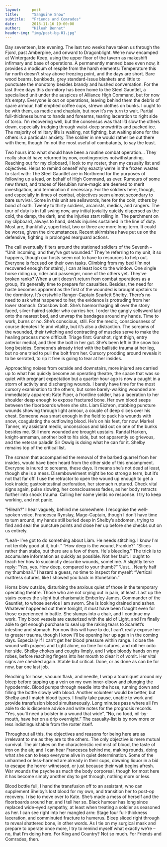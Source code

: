 ```yaml
---
layout:     post
title:      "Sanguine Snow"
subtitle:   "Friends and Comrades"
date:       2015-11-16 19:00:00
author:     "Hileah Bennet"
header-img: "img/post-bg-01.jpg"
---
```


<p>Day seventeen, late evening. The last two weeks have taken us through the Fjord, past Amberpine, and onward to Dragonblight. We're now encamped at Wintergarde Keep, using the upper floor of the tavern as makeshift infirmary and base of operations. A permanently manned base even now, it provides a modicum of respite from the harsh elements: Temperature this far north doesn't stray above freezing point, and the days are short. Bare wood beams, bunkbeds, grey standard-issue blankets and little to punctuate the monotony besides brandy and hushed conversation. For the last three days this dormitory has been home to the Steel Gauntlet, a specialised unit under the auspices of Alliance High Command, but for now it’s empty. Everyone is out on operations, leaving behind them the debris of spare armour, half emptied coffee cups, strewn clothes on bunks. I ought to be with them, as medic and chaplain, but now it’s my turn to wait. Partial full-thickness burns to hands and forearms, tearing laceration to right side of torso. I’m recovering well, but the consensus was that I’d slow the others down, especially trudging through waist-deep snowdrifts and packed ice. The majority of military life is waiting, not fighting, but waiting alone for the others is a particular anxiety. The soldier in me would rather be out there with them, though I’m not the most useful of combatants, to say the least.</p>

<p>Two hours into what should have been a routine combat operation… They really should have returned by now, contingencies notwithstanding. Reaching out for my clipboard, I look to my roster, then my casualty list and objectives. Helps to remind oneself why exactly we’re in the frozen wastes to start with: The Steel Gauntlet are in Northrend for the purposes of following up a lead, on behalf of High Command, as ever. Rumours of some new threat, and traces of Nerubian rune-magic are deemed to merit investigation, and termination if necessary. For the soldiers here, though, and especially in times of combat, objectives seem almost secondary to bare survival. Some in this unit are sellswords, here for the coin, others by bond of oath. Twenty to thirty soldiers, arcanists, medics, and rangers. The tour of duty is in full swing now, any initial joviality quickly dispersed as the cold, the damp, the dark, and the injuries start rolling in. The parchment on my clipboard, always to hand, details injuries sustained in the line of duty. Most are, thankfully, superficial, two or three are more long-term. It could be worse, given the circumstances. Recent skirmishes have put us on the defensive, fighting in prolonged rearguard actions. 
</p>

<p>The call eventually filters around the stationed soldiers of the Seventh – “Unit incoming, and they've got wounded.” They’re referring to my unit, it so happens, though our hosts seem not to have to resources to help out. Everyone is focused on their own tasks. Climbing from my bed (I’m not recovered enough for stairs), I can at least look to the window. One single horse riding up, rider and passenger, none of the others yet. They’ve broken ranks? When a unit doesn’t return from combat operations as a group, it’s generally time to prepare for casualties. Besides, the need for haste becomes apparent as the first of the wounded is brought upstairs to the dormitory. It’s erstwhile Ranger-Captain Scarlett Shelby. There’s no need to ask what happened to her, the evidence is protruding from her lower stomach: Crossbow bolt. She’s haemorrhaging all over the stony faced, silver-haired soldier who carries her. I order the gangly sellsword laid onto the nearest bed, and unwrap the bandages around my hands. Time to work, burns or no. She’s conscious, still. For the medic, consciousness of course denotes life and vitality, but it’s also a distraction. The screams of the wounded, their twitching and contracting of muscles serve to make the healing process more difficult. Triage first: Gunshot, right thigh, entry anterior medial, and then the bolt in her gut. She’s been left in the snow too long besides. Someone’s already tried with the ballistic trauma at her leg, but no one tried to pull the bolt from her. Cursory prodding around reveals it to be serrated, to rip it free is going to tear at her insides.
</p>

<p>Approaching noises from outside and downstairs, more injured are carried up to what has quickly become an operating theatre, the space that was so quiet with pregnant expectation but a quarter-hour ago is now a caught in a storm of activity and discharging wounds. I barely have time for the most cursory examination to the others, but some barely-walking wounded are immediately apparent: Kate Piper, a frontline soldier, has a laceration to her shoulder deep enough to expose fractured bone. Her own blood seeps between the floorboards where she sits. Liam Eichron, stabbing puncture wounds showing through light armour, a couple of deep slices over his chest. Someone was smart enough in the field to pack his wounds with snow, coagulating the outflowing blood. He’s on his feet, for now. Markel Tanner, my assistant medic, unconscious and laid out on one of the bunks besides me. Still more wounded are brought upstairs. Randal Harken, knight-armsman, another bolt to his side, but not apparently so grievous, and the veteran paladin Sir Oswig is doing what he can for it.  Shelby remains top of the critical list.
</p>

<p>The scream that accompanied the removal of the barbed quarrel from her insides, would have been heard from the other side of this encampment. Everyone is inured to screams, these days. It means she’s not dead at least, though she is a mess. Disembowelment might be too strong a term, but it’s not that far off. I use the retractor to open the wound up enough to get a look inside; gastrointestinal perforation, her stomach ruptured. Check vital signs again, pulse slowing, her consciousness fades, as her body retracts further into shock trauma. Calling her name yields no response. I try to keep working, and not panic.  
</p>

<p>“Hileah?” I hear vaguely, behind me somewhere. I recognise the well-spoken voice, Francesca Rynslay, Mage-Captain, though I don’t have time to turn around, my hands still buried deep in Shelby’s abdomen, trying to find and seal the puncture points and close her up before she checks out on us entirely.
</p>

<p>
	<span>“Leah- I've got to do something about Liam. He needs stitching. I know I'm not terribly good at it, but-.”</span>
	<span>“How deep is the wound, Frankie?”</span>
	<span>“Slices rather than stabs, but there are a few of them. He's bleeding.”</span>
	<span>The trick is to accumulate information as quickly as possible. Not her fault. I ought to teach her how to succinctly describe wounds, sometime.  A slightly terse reply: “Yes, yes. How deep, compared to your thumb?”</span>
	<span>“Just... Nearly half my thumbnail.”</span>
	<span>I hazard a guess, no time to inspect for myself: “Vertical mattress sutures, like I showed you back in Stonetalon.”</span>
</p>

<p>Horns blow outside, disturbing the anxious quiet of those in the temporary operating theatre. Those who are not crying out in pain, at least. Last up the stairs comes the slight but charismatic Emberley James, Commander of the Gauntlet, to whose service I am sworn. She is looking drained and ashen. Whatever happened out there tonight, it must have been fraught even for those experienced in battle. She slumps into a chair, and I continue my work. Tiny blood vessels are cauterized with the aid of Light, and I’m finally able to get enough purchase to seal up the raking tears to Scarlett’s intestine and stomach. For now this will have to do, I can’t really expose her to greater trauma, though I know I’ll be opening her up again in the coming days. Especially if I can’t get her blood pressure within range.  I close the wound with prayers and Light alone, no time for sutures, and roll her onto her side. Shelby chokes and coughs limply, and I wipe bloody hands on my robes, before reaching fingers into her mouth to clear it of vomit. Her vital signs are checked again. Stable but critical. Done, or as done as can be for now, bar one last job.
</p>

<p>Reaching for hose, vacuum flask, and needle, I wrap a tourniquet around my bicep before tapping up a vein on my own inner-elbow and plunging the hypodermic. Blood pumps through needle into the hose, running down and filling the bottle slowly with blood. Another volunteer would be better, but Shelby and I match blood types. I finally take pause, unable to work and provide transfusion blood simultaneously. Long minutes pass where all I’m able to do is dispense advice and write notes for the prognosis records. “Yes, you’ll need a bolster in a wound that wide”, “No, no food, nil-by-mouth, have her on a drip overnight.” The casualty-list is by now more or less indistinguishable from the roster itself.
</p>

<p>Throughout all this, the objectives and reasons for being here are as irrelevant to me as they are to the others. The only objective is mere mutual survival. The air takes on the characteristic red mist of blood, the taste of iron on the air, and I can hear Francesca behind me, making rounds, doing what she can to keep everyone alive in quiet determination. Some of the unharmed or less-harmed are already in their cups, downing liquor in a bid to escape the horror witnessed, or just because their wait begins afresh. War wounds the psyche as much the body corporeal, though for most here it has become simply another day to get through, nothing more or less.
</p>

<p>Blood bottle full, I hand the transfusion off to an assistant, who can supplement Shelby’s lost blood for my own, and transition her to post-op recovery. I rise to move over to Kate. She’s made a mess of herself and the floorboards around her, and I tell her so. Black humour has long since replaced wide-eyed sympathy, at least when treating a soldier as seasoned as her. I can see right into her mangled arm: Stage four full-thickness laceration, and comminuted fracture to humerus. Bicep sliced right through to reveal shattered bone, in other words. As I tie on my surgical mask and prepare to operate once more, I try to remind myself what exactly we’re – no, that I’m doing here. For King and Country? Not so much. For Friends and Comrades, then.</p>